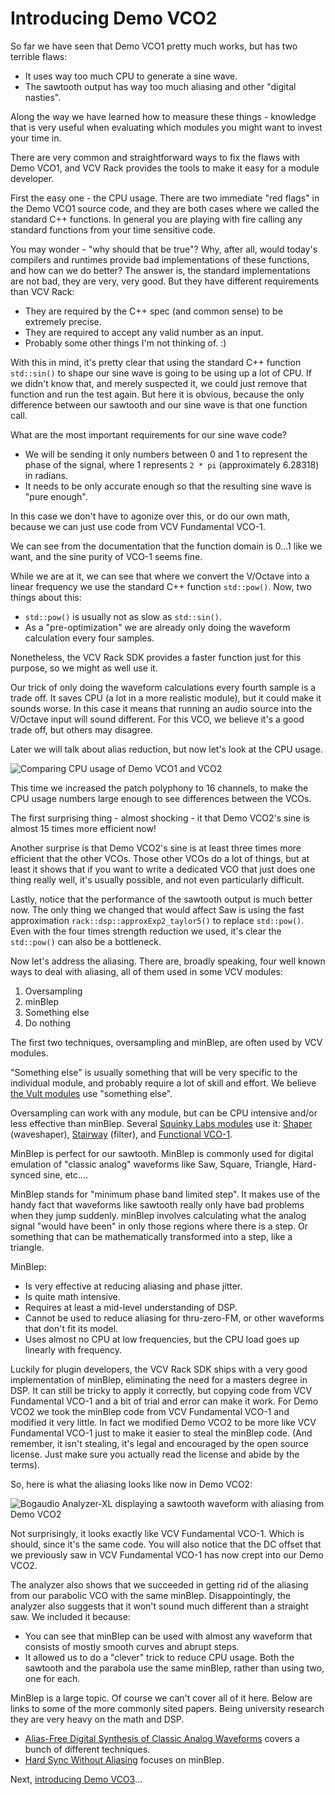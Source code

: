 # Introducing Demo VCO2

So far we have seen that Demo VCO1 pretty much works, but has two terrible flaws:

* It uses way too much CPU to generate a sine wave.
* The sawtooth output has way too much aliasing and other "digital nasties".

Along the way we have learned how to measure these things - knowledge that is very useful when evaluating which modules you might want to invest your time in.

There are very common and straightforward ways to fix the flaws with Demo VCO1, and VCV Rack provides the tools to make it easy for a module developer.

First the easy one - the CPU usage. There are two immediate "red flags" in the Demo VCO1 source code, and they are both cases where we called the standard C++ functions. In general you are playing with fire calling any standard functions from your time sensitive code.

You may wonder - "why should that be true"? Why, after all, would today's compilers and runtimes provide bad implementations of these functions, and how can we do better? The answer is, the standard implementations are not bad, they are very, very good. But they have different requirements than VCV Rack:

* They are required by the C++ spec (and common sense) to be extremely precise.
* They are required to accept any valid number as an input.
* Probably some other things I'm not thinking of. :)

With this in mind, it's pretty clear that using the standard C++ function `std::sin()` to shape our sine wave is going to be using up a lot of CPU. If we didn't know that, and merely suspected it, we could just remove that function and run the test again. But here it is obvious, because the only difference between our sawtooth and our sine wave is that one function call.

What are the most important requirements for our sine wave code?

* We will be sending it only numbers between 0 and 1 to represent the phase of the signal, where 1 represents `2 * pi` (approximately 6.28318) in radians.
* It needs to be only accurate enough so that the resulting sine wave is "pure enough".

In this case we don't have to agonize over this, or do our own math, because we can just use code from VCV Fundamental VCO-1.

We can see from the documentation that the function domain is 0…1 like we want, and the sine purity of VCO-1 seems fine.

While we are at it, we can see that where we convert the V/Octave into a linear frequency we use the standard C++ function `std::pow()`. Now, two things about this:

* `std::pow()` is usually not as slow as `std::sin()`.
* As a "pre-optimization" we are already only doing the waveform calculation every four samples.

Nonetheless, the VCV Rack SDK provides a faster function just for this purpose, so we might as well use it.

Our trick of only doing the waveform calculations every fourth sample is a trade off. It saves CPU (a lot in a more realistic module), but it could make it sounds worse. In this case it means that running an audio source into the V/Octave input will sound different. For this VCO, we believe it's a good trade off, but others may disagree.

Later we will talk about alias reduction, but now let's look at the CPU usage.

![Comparing CPU usage of Demo VCO1 and VCO2](./vco-2-cpu.png)

This time we increased the patch polyphony to 16 channels, to make the CPU usage numbers large enough to see differences between the VCOs.

The first surprising thing - almost shocking - it that Demo VCO2's sine is almost 15 times more efficient now!

Another surprise is that Demo VCO2's sine is at least three times more efficient that the other VCOs. Those other VCOs do a lot of things, but at least it shows that if you want to write a dedicated VCO that just does one thing really well, it's usually possible, and not even particularly difficult.

Lastly, notice that the performance of the sawtooth output is much better now. The only thing we changed that would affect Saw is using the fast approximation `rack::dsp::approxExp2_taylor5()` to replace `std::pow()`. Even with the four times strength reduction we used, it's clear the `std::pow()` can also be a bottleneck.

Now let's address the aliasing. There are, broadly speaking, four well known ways to deal with aliasing, all of them used in some VCV modules:

1. Oversampling
2. minBlep
3. Something else
4. Do nothing

The first two techniques, oversampling and minBlep, are often used by VCV modules.

"Something else" is usually something that will be very specific to the individual module, and probably require a lot of skill and effort. We believe [the Vult modules](https://library.vcvrack.com/?brand=Vult) use "something else".

Oversampling can work with any module, but can be CPU intensive and/or less effective than minBlep. Several [Squinky Labs modules](https://library.vcvrack.com/?brand=Squinky+Labs) use it: [Shaper](https://library.vcvrack.com/squinkylabs-plug1/squinkylabs-shp) (waveshaper), [Stairway](https://library.vcvrack.com/squinkylabs-plug1/squinkylabs-filt) (filter), and [Functional VCO-1](https://library.vcvrack.com/squinkylabs-plug1/squinkylabs-funv).

MinBlep is perfect for our sawtooth. MinBlep is commonly used for digital emulation of "classic analog" waveforms like Saw, Square, Triangle, Hard-synced sine, etc.…

MinBlep stands for "minimum phase band limited step". It makes use of the handy fact that waveforms like sawtooth really only have bad problems when they jump suddenly. minBlep involves calculating what the analog signal "would have been" in only those regions where there is a step. Or something that can be mathematically transformed into a step, like a triangle.

MinBlep:

* Is very effective at reducing aliasing and phase jitter.
* Is quite math intensive.
* Requires at least a mid-level understanding of DSP.
* Cannot be used to reduce aliasing for thru-zero-FM, or other waveforms that don't fit its model.
* Uses almost no CPU at low frequencies, but the CPU load goes up linearly with frequency.

Luckily for plugin developers, the VCV Rack SDK ships with a very good implementation of minBlep, eliminating the need for a masters degree in DSP. It can still be tricky to apply it correctly, but copying code from VCV Fundamental VCO-1 and a bit of trial and error can make it work. For Demo VCO2 we took the minBlep code from VCV Fundamental VCO-1 and modified it very little. In fact we modified Demo VCO2 to be more like VCV Fundamental VCO-1 just to make it easier to steal the minBlep code. (And remember, it isn't stealing, it's legal and encouraged by the open source license. Just make sure you actually read the license and abide by the terms).

So, here is what the aliasing looks like now in Demo VCO2:

![Bogaudio Analyzer-XL displaying a sawtooth waveform with aliasing from Demo VCO2](./vco-2-alias.png)

Not surprisingly, it looks exactly like VCV Fundamental VCO-1. Which is should, since it's the same code. You will also notice that the DC offset that we previously saw in VCV Fundamental VCO-1 has now crept into our Demo VCO2.

The analyzer also shows that we succeeded in getting rid of the aliasing from our parabolic VCO with the same minBlep. Disappointingly, the analyzer also suggests that it won't sound much different than a straight saw. We included it because:

* You can see that minBlep can be used with almost any waveform that consists of mostly smooth curves and abrupt steps.
* It allowed us to do a "clever" trick to reduce CPU usage. Both the sawtooth and the parabola use the same minBlep, rather than using two, one for each.

MinBlep is a large topic. Of course we can't cover all of it here. Below are links to some of the more commonly sited papers. Being university research they are very heavy on the math and DSP.

* [Alias-Free Digital Synthesis of Classic Analog Waveforms](https://ccrma.stanford.edu/~stilti/papers/blit.pdf) covers a bunch of different techniques.
* [Hard Sync Without Aliasing](http://www.cs.cmu.edu/~eli/papers/icmc01-hardsync.pdf) focuses on minBlep.

Next, [introducing Demo VCO3](./vco3.md)…
